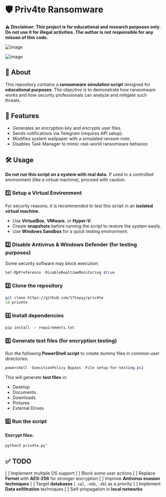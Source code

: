 # 🛡️ Priv4te Ransomware

**⚠️ Disclaimer: This project is for educational and research purposes only. Do not use it for illegal activities. The author is not responsible for any misuse of this code.**

![image](https://github.com/user-attachments/assets/84033b10-c7de-4e92-93f0-813db0a5505a)

![image](https://github.com/user-attachments/assets/6b505368-1a38-4a5f-8222-ba6a0f0c5cb4)

## 📌 About
This repository contains a **ransomware simulation script** designed for **educational purposes**. The objective is to demonstrate how ransomware works and how security professionals can analyze and mitigate such threats.

## 🚀 Features
- Generates an encryption key and encrypts user files.
- Sends notifications via Telegram (requires API setup).
- Modifies system wallpaper with a simulated ransom note.
- Disables Task Manager to mimic real-world ransomware behavior.

## 🛠️ Usage
**Do not run this script on a system with real data.** If used in a controlled environment (like a virtual machine), proceed with caution.

### 1️⃣ **Setup a Virtual Environment**
For security reasons, it is recommended to test this script in an **isolated virtual machine**.
- Use **VirtualBox**, **VMware**, or **Hyper-V**.
- Create **snapshots** before running the script to restore the system easily.
- Use **Windows Sandbox** for a quick testing environment.

### 2️⃣ **Disable Antivirus & Windows Defender (for testing purposes)**
Some security software may block execution:
```powershell
Set-MpPreference -DisableRealtimeMonitoring $true
```

### 3️⃣ **Clone the repository**
```sh
git clone https://github.com/17tayyy/priv4te
cd priv4te
```

### 4️⃣ **Install dependencies**
```sh
pip install -r requirements.txt
```

### 5️⃣ **Generate test files** (for encryption testing)
Run the following **PowerShell script** to create dummy files in common user directories:
```powershell
powershell -ExecutionPolicy Bypass -File setup-for-testing.ps1
```
This will generate **test files** in:
- Desktop
- Documents
- Downloads
- Pictures
- External Drives

### 6️⃣ **Run the script**
#### Encrypt files:
```sh
python3 priv4te.py"
```

## ✅ TODO

[ ] Implement multiple OS support
[ ] Block some user actions
[ ] Replace **Fernet** with **AES-256** for stronger encryption
[ ] Improve **Antivirus evasion techniques**
[ ] Target **databases** (`.sql`, `.mdb`, `.db`) as a priority
[ ] Implement **Data exfiltration** techniques
[ ] Self-propagation in **local networks**
